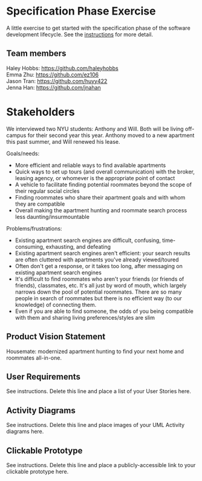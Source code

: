 # Specification Phase Exercise

A little exercise to get started with the specification phase of the software development lifecycle. See the [instructions](instructions.md) for more detail.

## Team members

Haley Hobbs: https://github.com/haleyhobbs \
Emma Zhu: https://github.com/ez106 \
Jason Tran: https://github.com/huyy422 \
Jenna Han: https://github.com/jnahan

# Stakeholders

We interviewed two NYU students: Anthony and Will. Both will be living off-campus for their second year this year. Anthony moved to a new apartment this past summer, and Will renewed his lease.

Goals/needs:
- More efficient and reliable ways to find available apartments
- Quick ways to set up tours (and overall communication) with the broker, leasing agency, or whomever is the appropriate point of contact
- A vehicle to facilitate finding potential roommates beyond the scope of their regular social circles
- Finding roommates who share their apartment goals and with whom they are compatible
- Overall making the apartment hunting and roommate search process less daunting/insurmountable

Problems/frustrations:
- Existing apartment search engines are difficult, confusing, time-consuming, exhausting, and defeating
- Existing apartment search engines aren't efficient: your search results are often cluttered with apartments you've already viewed/toured
- Often don't get a response, or it takes too long, after messaging on existing apartment search engines
- It's difficult to find roommates who aren't your friends (or friends of friends), classmates, etc. It's all just by word of mouth, which largely narrows down the pool of potential roommates. There are so many people in search of roommates but there is no efficient way (to our knowledge) of connecting them.
- Even if you are able to find someone, the odds of you being compatible with them and sharing living preferences/styles are slim

## Product Vision Statement

Housemate: modernized apartment hunting to find your next home and roommates all-in-one.

## User Requirements

See instructions. Delete this line and place a list of your User Stories here.

## Activity Diagrams

See instructions. Delete this line and place images of your UML Activity diagrams here.

## Clickable Prototype

See instructions. Delete this line and place a publicly-accessible link to your clickable prototype here.
